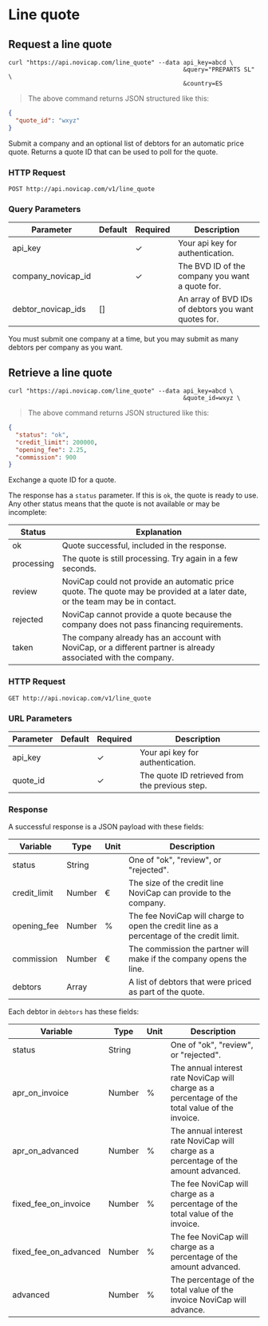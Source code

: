 # Line quote

## Request a line quote

```shell
curl "https://api.novicap.com/line_quote" --data api_key=abcd \
                                                 &query="PREPARTS SL" \
                                                 &country=ES
```

> The above command returns JSON structured like this:

```json
{
  "quote_id": "wxyz"
}
```

Submit a company and an optional list of debtors for an automatic price quote.
Returns a quote ID that can be used to poll for the quote.

### HTTP Request

`POST http://api.novicap.com/v1/line_quote`

### Query Parameters

Parameter          | Default | Required | Description
-------------------|---------|----------|----------------------------------------------------
api_key            |         | ✓        | Your api key for authentication.
company_novicap_id |         | ✓        | The BVD ID of the company you want a quote for.
debtor_novicap_ids | []      |          | An array of BVD IDs of debtors you want quotes for.

<aside class="notice">
You must submit one company at a time, but you may submit as many debtors per company as you want.
</aside>

## Retrieve a line quote

```shell
curl "https://api.novicap.com/line_quote" --data api_key=abcd \
                                                 &quote_id=wxyz \
```

> The above command returns JSON structured like this:

```json
{
  "status": "ok",
  "credit_limit": 200000,
  "opening_fee": 2.25,
  "commission": 900
}
```

Exchange a quote ID for a quote.

The response has a `status` parameter. If this is `ok`, the quote is ready to use. Any other status means that the quote is not available or may be incomplete:

Status     | Explanation
-----------|------------------------------------------------------------------------------------------------------------------------------
ok         | Quote successful, included in the response.
processing | The quote is still processing. Try again in a few seconds.
review     | NoviCap could not provide an automatic price quote. The quote may be provided at a later date, or the team may be in contact.
rejected   | NoviCap cannot provide a quote because the company does not pass financing requirements.
taken      | The company already has an account with NoviCap, or a different partner is already associated with the company.

### HTTP Request

`GET http://api.novicap.com/v1/line_quote`

### URL Parameters

Parameter  | Default | Required | Description
---------  | ------- | -------- | -----------
api_key    |         | ✓        | Your api key for authentication.
quote_id   |         | ✓        | The quote ID retrieved from the previous step.

### Response

A successful response is a JSON payload with these fields:

Variable     | Type   | Unit | Description
-------------|--------|------|-----------------------------------------------------------------------------------------
status       | String |      | One of "ok", "review", or "rejected".
credit_limit | Number | €    | The size of the credit line NoviCap can provide to the company.
opening_fee  | Number | %    | The fee NoviCap will charge to open the credit line as a percentage of the credit limit.
commission   | Number | €    | The commission the partner will make if the company opens the line.
debtors      | Array  |      | A list of debtors that were priced as part of the quote.

Each debtor in `debtors` has these fields:

Variable              | Type   | Unit | Description
----------------------|--------|------|------------------------------------------------------------------------------------------------
status                | String |      | One of "ok", "review", or "rejected".
apr_on_invoice        | Number | %    | The annual interest rate NoviCap will charge as a percentage of the total value of the invoice.
apr_on_advanced       | Number | %    | The annual interest rate NoviCap will charge as a percentage of the amount advanced.
fixed_fee_on_invoice  | Number | %    | The fee NoviCap will charge as a percentage of the total value of the invoice.
fixed_fee_on_advanced | Number | %    | The fee NoviCap will charge as a percentage of the amount advanced.
advanced              | Number | %    | The percentage of the total value of the invoice NoviCap will advance.
